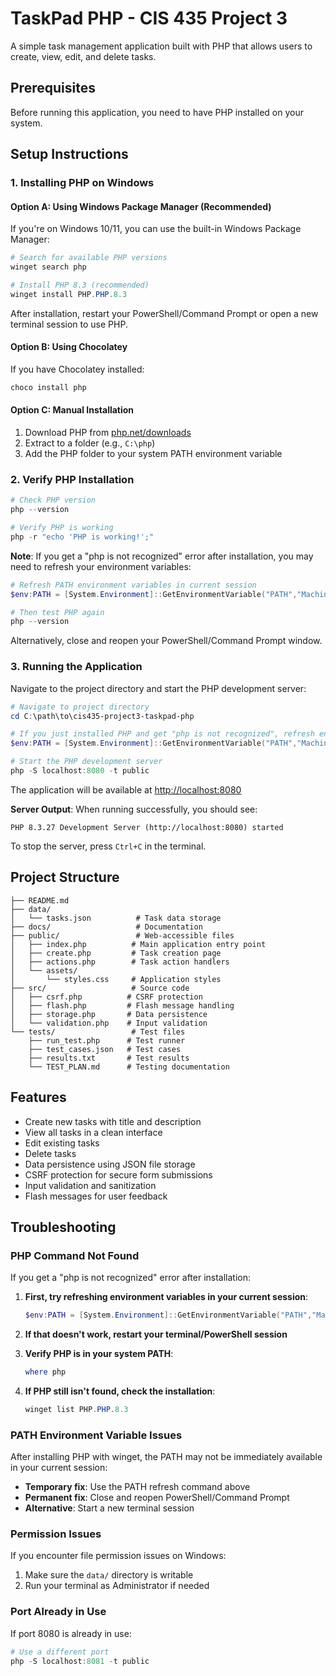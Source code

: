 # TaskPad PHP - CIS 435 Project 3

A simple task management application built with PHP that allows users to create, view, edit, and delete tasks.

## Prerequisites

Before running this application, you need to have PHP installed on your system.

## Setup Instructions

### 1. Installing PHP on Windows

#### Option A: Using Windows Package Manager (Recommended)

If you're on Windows 10/11, you can use the built-in Windows Package Manager:

```powershell
# Search for available PHP versions
winget search php

# Install PHP 8.3 (recommended)
winget install PHP.PHP.8.3
```

After installation, restart your PowerShell/Command Prompt or open a new terminal session to use PHP.

#### Option B: Using Chocolatey

If you have Chocolatey installed:

```powershell
choco install php
```

#### Option C: Manual Installation

1. Download PHP from [php.net/downloads](https://www.php.net/downloads.php)
2. Extract to a folder (e.g., `C:\php`)
3. Add the PHP folder to your system PATH environment variable

### 2. Verify PHP Installation

```powershell
# Check PHP version
php --version

# Verify PHP is working
php -r "echo 'PHP is working!';"
```

**Note**: If you get a "php is not recognized" error after installation, you may need to refresh your environment variables:

```powershell
# Refresh PATH environment variables in current session
$env:PATH = [System.Environment]::GetEnvironmentVariable("PATH","Machine") + ";" + [System.Environment]::GetEnvironmentVariable("PATH","User")

# Then test PHP again
php --version
```

Alternatively, close and reopen your PowerShell/Command Prompt window.

### 3. Running the Application

Navigate to the project directory and start the PHP development server:

```powershell
# Navigate to project directory
cd C:\path\to\cis435-project3-taskpad-php

# If you just installed PHP and get "php is not recognized", refresh environment variables first:
$env:PATH = [System.Environment]::GetEnvironmentVariable("PATH","Machine") + ";" + [System.Environment]::GetEnvironmentVariable("PATH","User")

# Start the PHP development server
php -S localhost:8080 -t public
```

The application will be available at [http://localhost:8080](http://localhost:8080)

**Server Output**: When running successfully, you should see:
```
PHP 8.3.27 Development Server (http://localhost:8080) started
```

To stop the server, press `Ctrl+C` in the terminal.

## Project Structure

```
├── README.md
├── data/
│   └── tasks.json          # Task data storage
├── docs/                   # Documentation
├── public/                 # Web-accessible files
│   ├── index.php          # Main application entry point
│   ├── create.php         # Task creation page
│   ├── actions.php        # Task action handlers
│   └── assets/
│       └── styles.css     # Application styles
├── src/                   # Source code
│   ├── csrf.php          # CSRF protection
│   ├── flash.php         # Flash message handling
│   ├── storage.php       # Data persistence
│   └── validation.php    # Input validation
└── tests/                 # Test files
    ├── run_test.php      # Test runner
    ├── test_cases.json   # Test cases
    ├── results.txt       # Test results
    └── TEST_PLAN.md      # Testing documentation
```

## Features

- Create new tasks with title and description
- View all tasks in a clean interface
- Edit existing tasks
- Delete tasks
- Data persistence using JSON file storage
- CSRF protection for secure form submissions
- Input validation and sanitization
- Flash messages for user feedback

## Troubleshooting

### PHP Command Not Found

If you get a "php is not recognized" error after installation:

1. **First, try refreshing environment variables in your current session**:
   ```powershell
   $env:PATH = [System.Environment]::GetEnvironmentVariable("PATH","Machine") + ";" + [System.Environment]::GetEnvironmentVariable("PATH","User")
   ```

2. **If that doesn't work, restart your terminal/PowerShell session**

3. **Verify PHP is in your system PATH**:
   ```powershell
   where php
   ```

4. **If PHP still isn't found, check the installation**:
   ```powershell
   winget list PHP.PHP.8.3
   ```

### PATH Environment Variable Issues

After installing PHP with winget, the PATH may not be immediately available in your current session:

- **Temporary fix**: Use the PATH refresh command above
- **Permanent fix**: Close and reopen PowerShell/Command Prompt
- **Alternative**: Start a new terminal session

### Permission Issues

If you encounter file permission issues on Windows:

1. Make sure the `data/` directory is writable
2. Run your terminal as Administrator if needed

### Port Already in Use

If port 8080 is already in use:

```powershell
# Use a different port
php -S localhost:8081 -t public
```